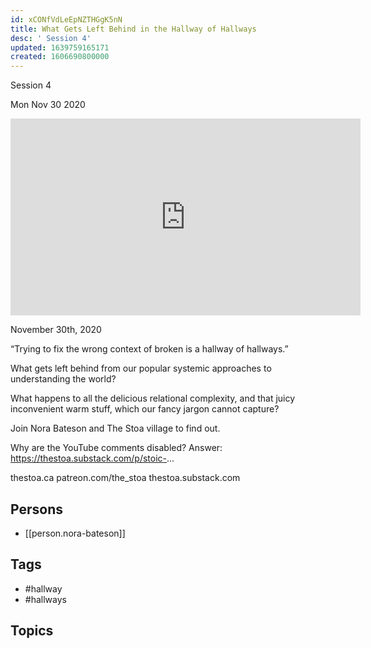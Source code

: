 ```yaml
---
id: xCONfVdLeEpNZTHGgK5nN
title: What Gets Left Behind in the Hallway of Hallways
desc: ' Session 4'
updated: 1639759165171
created: 1606690800000
---
```



 Session 4

Mon Nov 30 2020

<iframe width="560" height="315" src="https://www.youtube.com/embed/WEJYDwGJtW8" title="What Gets Left Behind in the Hallway of Hallways: Session 4 w/ Nora Bateson" frameborder="0" allow="accelerometer; autoplay; clipboard-write; encrypted-media; gyroscope; picture-in-picture" allowfullscreen ></iframe>

November 30th, 2020

“Trying to fix the wrong context of broken is a hallway of hallways.”

What gets left behind from our popular systemic approaches to understanding the world?

What happens to all the delicious relational complexity, and that juicy inconvenient warm stuff, which our fancy jargon cannot capture?

Join Nora Bateson and The Stoa village to find out.

Why are the YouTube comments disabled? Answer: https://thestoa.substack.com/p/stoic-...

thestoa.ca
patreon.com/the_stoa
thestoa.substack.com

## Persons

- [[person.nora-bateson]]

## Tags

- #hallway
- #hallways

## Topics



